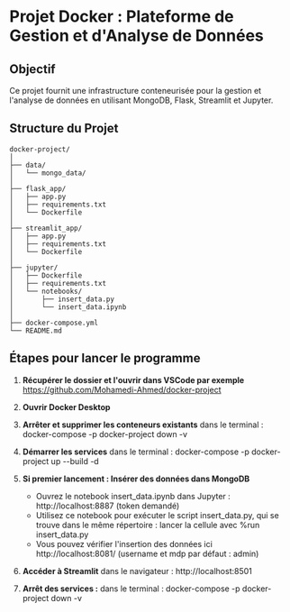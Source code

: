# Projet Docker : Plateforme de Gestion et d'Analyse de Données

## Objectif
Ce projet fournit une infrastructure conteneurisée pour la gestion et l'analyse de données en utilisant MongoDB, Flask, Streamlit et Jupyter.

## Structure du Projet
```plaintext
docker-project/
│
├── data/
│   └── mongo_data/
│
├── flask_app/
│   ├── app.py
│   ├── requirements.txt
│   └── Dockerfile
│
├── streamlit_app/
│   ├── app.py
│   ├── requirements.txt
│   └── Dockerfile
│
├── jupyter/
│   ├── Dockerfile
│   ├── requirements.txt
│   └── notebooks/
│       ├── insert_data.py
│       └── insert_data.ipynb
│
├── docker-compose.yml
└── README.md
```

## Étapes pour lancer le programme

1. **Récupérer le dossier et l'ouvrir dans VSCode par exemple**
    https://github.com/Mohamedi-Ahmed/docker-project

2. **Ouvrir Docker Desktop**

3. **Arrêter et supprimer les conteneurs existants**
   dans le terminal : docker-compose -p docker-project down -v

4. **Démarrer les services**
   dans le terminal : docker-compose -p docker-project up --build -d

5. **Si premier lancement : Insérer des données dans MongoDB**
    - Ouvrez le notebook insert_data.ipynb dans Jupyter : http://localhost:8887 (token demandé)
    - Utilisez ce notebook pour exécuter le script insert_data.py, qui se trouve dans le même répertoire : lancer la cellule avec %run insert_data.py
    - Vous pouvez vérifier l'insertion des données ici http://localhost:8081/ (username et mdp par défaut : admin)

6. **Accéder à Streamlit**
    dans le navigateur : http://localhost:8501

7. **Arrêt des services :**
    dans le terminal : docker-compose -p docker-project down -v
